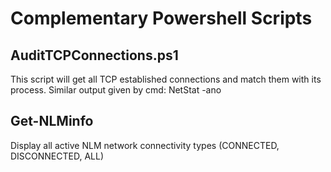 # Complementary Powershell Scripts

## AuditTCPConnections.ps1

This script will get all TCP established connections and match them with its process. Similar output given by cmd: NetStat -ano

## Get-NLMinfo
Display all active NLM network connectivity types (CONNECTED, DISCONNECTED, ALL)
